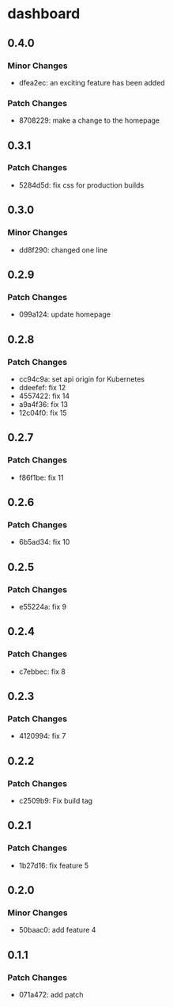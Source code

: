 # dashboard

## 0.4.0

### Minor Changes

- dfea2ec: an exciting feature has been added

### Patch Changes

- 8708229: make a change to the homepage

## 0.3.1

### Patch Changes

- 5284d5d: fix css for production builds

## 0.3.0

### Minor Changes

- dd8f290: changed one line

## 0.2.9

### Patch Changes

- 099a124: update homepage

## 0.2.8

### Patch Changes

- cc94c9a: set api origin for Kubernetes
- ddeefef: fix 12
- 4557422: fix 14
- a9a4f36: fix 13
- 12c04f0: fix 15

## 0.2.7

### Patch Changes

- f86f1be: fix 11

## 0.2.6

### Patch Changes

- 6b5ad34: fix 10

## 0.2.5

### Patch Changes

- e55224a: fix 9

## 0.2.4

### Patch Changes

- c7ebbec: fix 8

## 0.2.3

### Patch Changes

- 4120994: fix 7

## 0.2.2

### Patch Changes

- c2509b9: Fix build tag

## 0.2.1

### Patch Changes

- 1b27d16: fix feature 5

## 0.2.0

### Minor Changes

- 50baac0: add feature 4

## 0.1.1

### Patch Changes

- 071a472: add patch
